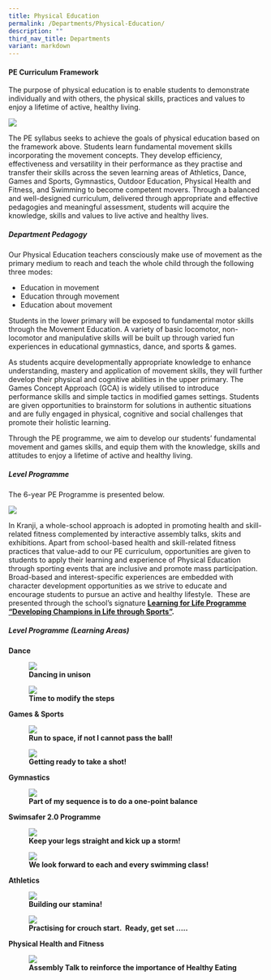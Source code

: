 ```yaml
---
title: Physical Education
permalink: /Departments/Physical-Education/
description: ""
third_nav_title: Departments
variant: markdown
---
```

#### **PE Curriculum Framework**

  

The purpose of physical education is to enable students to demonstrate individually and with others, the physical skills, practices and values to enjoy a lifetime of active, healthy living.


![](/images/Our%20Curriculum/Departments/Physical%20Education/P1.jpg) 

The PE syllabus seeks to achieve the goals of physical education based on the framework above. Students learn fundamental movement skills incorporating the movement concepts. They develop efficiency, effectiveness and versatility in their performance as they practise and transfer their skills across the seven learning areas of Athletics, Dance, Games and Sports, Gymnastics, Outdoor Education, Physical Health and Fitness, and Swimming to become competent movers. Through a balanced and well-designed curriculum, delivered through appropriate and effective pedagogies and meaningful assessment, students will acquire the knowledge, skills and values to live active and healthy lives.

##### **Department Pedagogy**

Our Physical Education teachers consciously make use of movement as the primary medium to reach and teach the whole child through the following three modes:  

*   Education in movement
*   Education through movement
*   Education about movement

  
Students in the lower primary will be exposed to fundamental motor skills through the Movement Education. A variety of basic locomotor, non-locomotor and manipulative skills will be built up through varied fun experiences in educational gymnastics, dance, and sports &amp; games.  
  

As students acquire developmentally appropriate knowledge to enhance understanding, mastery and application of movement skills, they will further develop their physical and cognitive abilities in the upper primary. The Games Concept Approach (GCA) is widely utilised to introduce performance skills and simple tactics in modified games settings. Students are given opportunities to brainstorm for solutions in authentic situations and are fully engaged in physical, cognitive and social challenges that promote their holistic learning.

  

Through the PE programme, we aim to develop our students’ fundamental movement and games skills, and equip them with the knowledge, skills and attitudes to enjoy a lifetime of active and healthy living.&nbsp;

##### **Level Programme**

  
The 6-year PE Programme is presented below.

![](/images/Our%20Curriculum/Departments/Physical%20Education/P2.jpg)

In Kranji, a whole-school approach is adopted in promoting health and skill-related fitness complemented by interactive assembly talks, skits and exhibitions. Apart from school-based health and skill-related fitness practices that value-add to our PE curriculum, opportunities are given to students to apply their learning and experience of Physical Education through sporting events that are inclusive and promote mass participation. Broad-based and interest-specific experiences are embedded with character development opportunities as we strive to educate and encourage students to pursue an active and healthy lifestyle.&nbsp; These are presented through the school’s signature&nbsp;**[Learning for Life Programme “Developing Champions in Life through Sports”](https://staging.d2akfpcn0n1ap5.amplifyapp.com/Signature-Programmes/Learning-for-Life-Programme-LLP/).**

##### **Level Programme (Learning Areas)**

**Dance**  



<figure>

<img src="/images/Our%20Curriculum/Departments/Physical%20Education/P3.jpg">

<figcaption> <strong> Dancing in unison </strong> </figcaption>

</figure>

<figure>

<img src="/images/Our%20Curriculum/Departments/Physical%20Education/P4.jpg">

<figcaption> <strong> Time to modify the steps </strong> </figcaption>

</figure>

**Games &amp; Sports**

<figure>

<img src="/images/Our%20Curriculum/Departments/Physical%20Education/P5.jpg">

<figcaption> <strong> Run to space, if not I cannot pass the ball! </strong> </figcaption>

</figure>

<figure>

<img src="/images/Our%20Curriculum/Departments/Physical%20Education/P6.jpg">

<figcaption> <strong> Getting ready to take a shot! </strong> </figcaption>

</figure>

**Gymnastics**

<figure>

<img src="/images/Our%20Curriculum/Departments/Physical%20Education/P7.jpg">

<figcaption> <strong> Part of my sequence is to do a one-point balance </strong> </figcaption>

</figure>

  

**Swimsafer 2.0 Programme**

<figure>

<img src="/images/Our%20Curriculum/Departments/Physical%20Education/P8.jpg">

<figcaption> <strong> Keep your legs straight and kick up a storm! </strong> </figcaption>

</figure>

<figure>

<img src="/images/Our%20Curriculum/Departments/Physical%20Education/P9.jpg">

<figcaption> <strong> We look forward to each and every swimming class! </strong> </figcaption>

</figure>

**Athletics**

<figure>

<img src="/images/Our%20Curriculum/Departments/Physical%20Education/P10.jpg">

<figcaption> <strong> Building our stamina! </strong> </figcaption>

</figure>

<figure>

<img src="/images/Our%20Curriculum/Departments/Physical%20Education/P11.jpg">

<figcaption> <strong> Practising for crouch start.&nbsp; Ready, get set ..... </strong> </figcaption>

</figure>

  

**Physical Health and Fitness**

<figure>

<img src="/images/Our%20Curriculum/Departments/Physical%20Education/P12.jpg">

<figcaption> <strong> Assembly Talk to reinforce the importance of Healthy Eating </strong> </figcaption>

</figure>